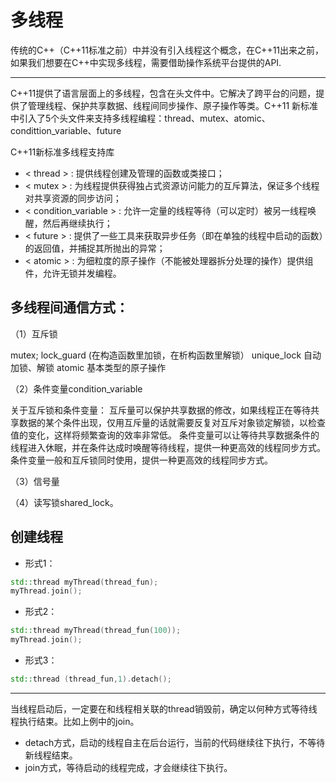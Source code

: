 # 多线程

传统的C++（C++11标准之前）中并没有引入线程这个概念，在C++11出来之前，如果我们想要在C++中实现多线程，需要借助操作系统平台提供的API.

---  

C++11提供了语言层面上的多线程，包含在头文件中。它解决了跨平台的问题，提供了管理线程、保护共享数据、线程间同步操作、原子操作等类。C++11 新标准中引入了5个头文件来支持多线程编程：thread、mutex、atomic、condittion_variable、future

 C++11新标准多线程支持库
* < thread > : 提供线程创建及管理的函数或类接口；
* < mutex > : 为线程提供获得独占式资源访问能力的互斥算法，保证多个线程对共享资源的同步访问；
* < condition_variable > : 允许一定量的线程等待（可以定时）被另一线程唤醒，然后再继续执行；
* < future > : 提供了一些工具来获取异步任务（即在单独的线程中启动的函数）的返回值，并捕捉其所抛出的异常；
* < atomic > : 为细粒度的原子操作（不能被处理器拆分处理的操作）提供组件，允许无锁并发编程。

## 多线程间通信方式：
（1）互斥锁

mutex;
lock_guard (在构造函数里加锁，在析构函数里解锁）
unique_lock 自动加锁、解锁
atomic 基本类型的原子操作

（2）条件变量condition_variable

关于互斥锁和条件变量：
互斥量可以保护共享数据的修改，如果线程正在等待共享数据的某个条件出现，仅用互斥量的话就需要反复对互斥对象锁定解锁，以检查值的变化，这样将频繁查询的效率非常低。
条件变量可以让等待共享数据条件的线程进入休眠，并在条件达成时唤醒等待线程，提供一种更高效的线程同步方式。条件变量一般和互斥锁同时使用，提供一种更高效的线程同步方式。

（3）信号量

（4）读写锁shared_lock。

## 创建线程

* 形式1：
```C++
std::thread myThread(thread_fun);
myThread.join();
```
* 形式2：
```C++
std::thread myThread(thread_fun(100));
myThread.join();
```
* 形式3：
```C++
std::thread (thread_fun,1).detach();
```

---

当线程启动后，一定要在和线程相关联的thread销毁前，确定以何种方式等待线程执行结束。比如上例中的join。
* detach方式，启动的线程自主在后台运行，当前的代码继续往下执行，不等待新线程结束。
* join方式，等待启动的线程完成，才会继续往下执行。